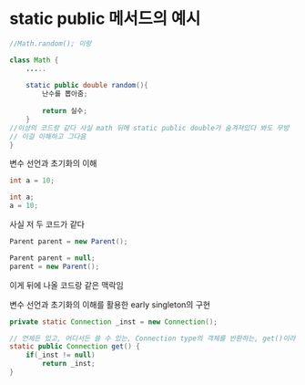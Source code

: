 # static public 메서드의 예시
```java
//Math.random(); 이랑 

class Math {
    .....
               
	static public double random(){
		난수를 뽑아줌;
    
		return 실수;
	}
//이상의 코드랑 같다 사실 math 뒤에 static public double가 숨겨져있다 봐도 무방
// 이걸 이해하고 그다음
}
```



변수 선언과 초기화의 이해
```java
int a = 10;

int a;
a = 10;
```
사실 저 두 코드가 같다

```java
Parent parent = new Parent();

Parent parent = null;
parent = new Parent();
```
이게 뒤에 나올 코드랑 같은 맥락임


변수 선언과 초기화의 이해를 활용한 early singleton의 구현
```java
private static Connection _inst = new Connection();

// 언제든 있고, 어디서든 쓸 수 있는, Connection type의 객체를 반환하는, get()이라는 이름의 method
static public Connection get() {
    if(_inst != null)
        return _inst;
}
```















